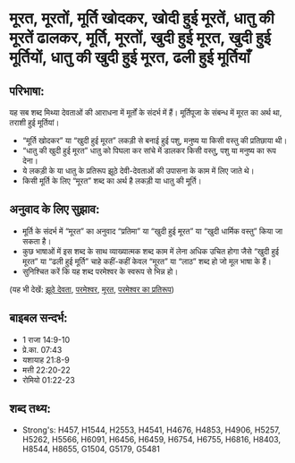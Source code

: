 # मूरत, मूरतों, मूर्ति खोदकर, खोदी हुई मूरतें, धातु की मूरतें ढालकर, मूर्ति, मूरतों, खुदी हुई मूरत, खुदी हुई मूर्तियों, धातु की खुदी हुई मूरत, ढली हुई मूर्तियाँ #

## परिभाषा: ##

यह सब शब्द मिथ्या देवताओं की आराधना में मूर्तों के संदर्भ में हैं। मूर्तिपूजा के संबन्ध में मूरत का अर्थ था, तराशी हुई मूर्तियां।

* “मूर्ति खोदकर” या “खुदी हुई मूरत” लकड़ी से बनाई हुई पशु, मनुष्य या किसी वस्तु की प्रतिछाया थी।
* “धातु की खुदी हुई मूरत” धातु को पिघला कर सांचे में डालकर किसी वस्तु, पशु या मनुष्य का रूप देना।
* ये लकड़ी के या धातु के प्रतिरूप झूठे देवी-देवताओं की उपासना के काम में लिए जाते थे।
* किसी मूर्ति के लिए “मूरत” शब्द का अर्थ है लकड़ी या धातु की मूर्ति।

## अनुवाद के लिए सुझाव: ##

* मूर्ति के संदर्भ में “मूरत” का अनुवाद “प्रतिमा” या “खुदी हुई मूरत”  या “खुदी धार्मिक वस्तु” किया जा सकता है।
* कुछ भाषाओं में इस शब्द के साथ व्याख्यात्मक शब्द काम में लेना अधिक उचित होगा जैसे “खुदी हुई मूरत” या “ढली हुई मूर्ति” चाहे कहीं-कहीं केवल “मूरत” या “लाठ” शब्द हो जो मूल भाषा के हैं।
* सुनिश्चित करें कि यह शब्द परमेश्वर के स्वरूप से भिन्न हो। 

(यह भी देखें: [झूठे देवता](../falsegod.md), [परमेश्वर](../god.md), [मूरत](../idol.md), [परमेश्वर का प्रतिरूप](../imageofgod.md))

## बाइबल सन्दर्भ: ##

* 1 राजा 14:9-10
* प्रे.का. 07:43
* यशायाह 21:8-9
* मत्ती 22:20-22
* रोमियो 01:22-23

## शब्द तथ्य: ##

* Strong's: H457, H1544, H2553, H4541, H4676, H4853, H4906, H5257, H5262, H5566, H6091, H6456, H6459, H6754, H6755, H6816, H8403, H8544, H8655, G1504, G5179, G5481
